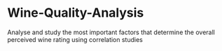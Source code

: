 # Wine-Quality-Analysis
Analyse and study the most important factors that determine the overall perceived wine rating using correlation studies
